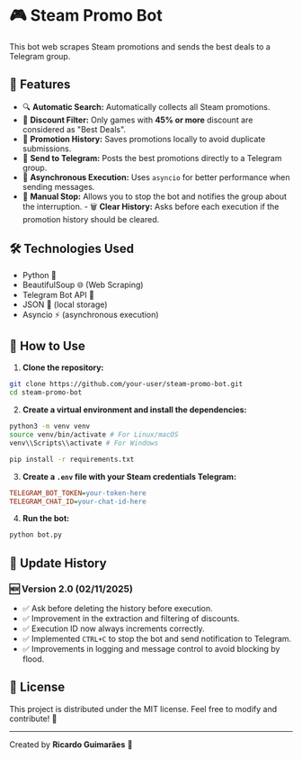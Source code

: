 # 🎮 Steam Promo Bot

This bot web scrapes Steam promotions and sends the best deals to a Telegram group.

## 📢 Features

- 🔍 **Automatic Search:** Automatically collects all Steam promotions.
- 🎯 **Discount Filter:** Only games with **45% or more** discount are considered as "Best Deals".
- 💾 **Promotion History:** Saves promotions locally to avoid duplicate submissions.
- 📢 **Send to Telegram:** Posts the best promotions directly to a Telegram group.
- 🚀 **Asynchronous Execution:** Uses `asyncio` for better performance when sending messages.
- 🛑 **Manual Stop:** Allows you to stop the bot and notifies the group about the interruption. - 🗑️ **Clear History:** Asks before each execution if the promotion history should be cleared.

## 🛠️ Technologies Used

- Python 🐍
- BeautifulSoup 🌐 (Web Scraping)
- Telegram Bot API 📲
- JSON 📄 (local storage)
- Asyncio ⚡ (asynchronous execution)

## 🚀 How to Use

1. **Clone the repository:**

```bash
git clone https://github.com/your-user/steam-promo-bot.git
cd steam-promo-bot
```

2. **Create a virtual environment and install the dependencies:**

```bash
python3 -m venv venv
source venv/bin/activate # For Linux/macOS
venv\\Scripts\\activate # For Windows

pip install -r requirements.txt
```

3. **Create a `.env` file with your Steam credentials Telegram:**

```ini
TELEGRAM_BOT_TOKEN=your-token-here
TELEGRAM_CHAT_ID=your-chat-id-here
```

4. **Run the bot:**

```bash
python bot.py
```

## 🔄 Update History

### 🆕 Version 2.0 (02/11/2025)
- ✅ Ask before deleting the history before execution.
- ✅ Improvement in the extraction and filtering of discounts.
- ✅ Execution ID now always increments correctly.
- ✅ Implemented `CTRL+C` to stop the bot and send notification to Telegram.
- ✅ Improvements in logging and message control to avoid blocking by flood.

## 📝 License

This project is distributed under the MIT license. Feel free to modify and contribute! 🎉

---

Created by **Ricardo Guimarães** 🚀
